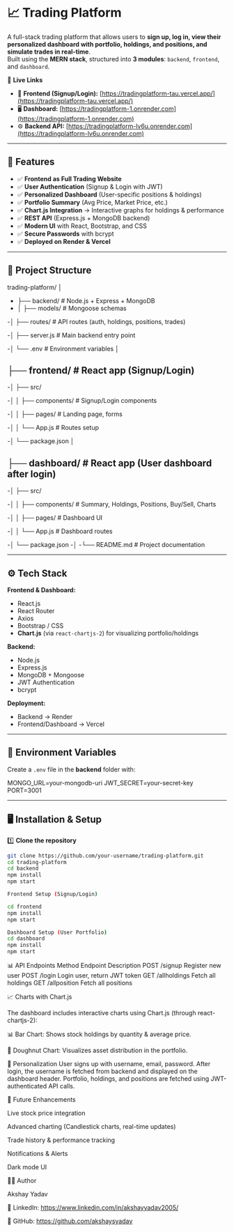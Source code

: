 # 📈 Trading Platform

A full-stack trading platform that allows users to **sign up, log in, view their personalized dashboard with portfolio, holdings, and positions, and simulate trades in real-time**.  
Built using the **MERN stack**, structured into **3 modules**: `backend`, `frontend`, and `dashboard`.

🔗 **Live Links**

- 🎨 **Frontend (Signup/Login):** [https://tradingplatform-tau.vercel.app/](https://tradingplatform-tau.vercel.app/)
- 🖥️ **Dashboard:** [https://tradingplatform-1.onrender.com](https://tradingplatform-1.onrender.com)
- ⚙️ **Backend API:** [https://tradingplatform-lv6u.onrender.com](https://tradingplatform-lv6u.onrender.com)

---

## 🚀 Features

- ✅ **Frontend as Full Trading Website**
- ✅ **User Authentication** (Signup & Login with JWT)
- ✅ **Personalized Dashboard** (User-specific positions & holdings)
- ✅ **Portfolio Summary** (Avg Price, Market Price, etc.)
- ✅ **Chart.js Integration** → Interactive graphs for holdings & performance
- ✅ **REST API** (Express.js + MongoDB backend)
- ✅ **Modern UI** with React, Bootstrap, and CSS
- ✅ **Secure Passwords** with bcrypt
- ✅ **Deployed on Render & Vercel**

---

## 📂 Project Structure

trading-platform/
│

- ├── backend/ # Node.js + Express + MongoDB
- │ ├── models/ # Mongoose schemas

-│ ├── routes/ # API routes (auth, holdings, positions, trades)

-│ ├── server.js # Main backend entry point

-│ └── .env # Environment variables
│

## ├── frontend/ # React app (Signup/Login)

-│ ├── src/

-│ │ ├── components/ # Signup/Login components

-│ │ ├── pages/ # Landing page, forms

-│ │ └── App.js # Routes setup

-│ └── package.json
│

## ├── dashboard/ # React app (User dashboard after login)

-│ ├── src/

-│ │ ├── components/ # Summary, Holdings, Positions, Buy/Sell, Charts

-│ │ ├── pages/ # Dashboard UI

-│ │ └── App.js # Dashboard routes

-│ └── package.json
-│
-└── README.md # Project documentation

---

## ⚙️ Tech Stack

**Frontend & Dashboard:**

- React.js
- React Router
- Axios
- Bootstrap / CSS
- **Chart.js** (via `react-chartjs-2`) for visualizing portfolio/holdings

**Backend:**

- Node.js
- Express.js
- MongoDB + Mongoose
- JWT Authentication
- bcrypt

**Deployment:**

- Backend → Render
- Frontend/Dashboard → Vercel

---

## 🔑 Environment Variables

Create a `.env` file in the **backend** folder with:

MONGO_URL=your-mongodb-uri
JWT_SECRET=your-secret-key
PORT=3001

---

## 🖥️ Installation & Setup

1️⃣ **Clone the repository**
```bash
git clone https://github.com/your-username/trading-platform.git
cd trading-platform
cd backend
npm install
npm start

Frontend Setup (Signup/Login)

cd frontend
npm install
npm start

Dashboard Setup (User Portfolio)
cd dashboard
npm install
npm start
```

📊 API Endpoints
Method	 Endpoint	Description
POST	 /signup	Register new user
POST	 /login	    Login user, return JWT token
GET	  /allholdings	Fetch all holdings
GET	  /allposition	Fetch all positions


📈 Charts with Chart.js

The dashboard includes interactive charts using Chart.js (through react-chartjs-2):

📊 Bar Chart: Shows stock holdings by quantity & average price.

🍩 Doughnut Chart: Visualizes asset distribution in the portfolio.


👤 Personalization
User signs up with username, email, password.
After login, the username is fetched from backend and displayed on the dashboard header.
Portfolio, holdings, and positions are fetched using JWT-authenticated API calls.


🚀 Future Enhancements

Live stock price integration

Advanced charting (Candlestick charts, real-time updates)

Trade history & performance tracking

Notifications & Alerts

Dark mode UI


👨‍💻 Author

Akshay Yadav

💼 LinkedIn: https://www.linkedin.com/in/akshayyadav2005/

🐙 GitHub: https://github.com/akshaysyadav

